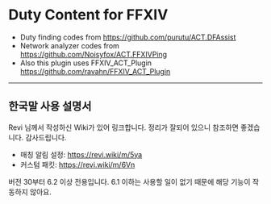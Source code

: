 # Duty Content for FFXIV

* Duty finding codes from https://github.com/purutu/ACT.DFAssist
* Network analyzer codes from https://github.com/Noisyfox/ACT.FFXIVPing
* Also this plugin uses FFXIV_ACT_Plugin https://github.com/ravahn/FFXIV_ACT_Plugin

---

## 한국말 사용 설명서
Revi 님께서 작성하신 Wiki가 있어 링크합니다. 정리가 잘되어 있으니 참조하면 좋겠습니다. 감사드립니다.
* 매칭 알림 설정: https://revi.wiki/m/5ya
* 커스텀 패킷: https://revi.wiki/m/6Vn

버전 30부터 6.2 이상 전용입니다. 6.1 이하는 사용할 일이 없기 때문에 해당 기능이 작동하지 않아요.
